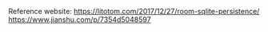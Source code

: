 
Reference website:
https://litotom.com/2017/12/27/room-sqlite-persistence/
https://www.jianshu.com/p/7354d5048597
